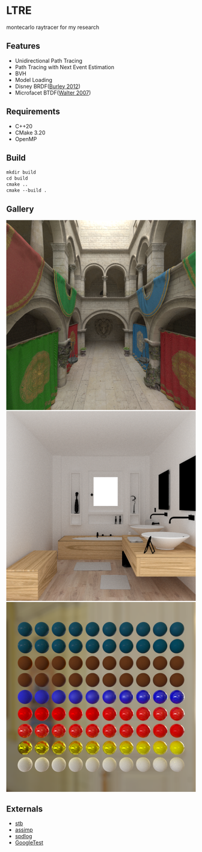 # LTRE

montecarlo raytracer for my research

## Features

* Unidirectional Path Tracing
* Path Tracing with Next Event Estimation 
* BVH
* Model Loading
* Disney BRDF([Burley 2012](https://www.disneyanimation.com/publications/physically-based-shading-at-disney/))
* Microfacet BTDF([Walter 2007](https://dl.acm.org/doi/10.5555/2383847.2383874))

## Requirements

* C++20
* CMake 3.20
* OpenMP

## Build

```
mkdir build
cd build
cmake ..
cmake --build .
```

## Gallery

![](img/sponza.png)
![](img/salle_de_bain.png)
![](img/disney_brdf.png)

## Externals

* [stb](https://github.com/nothings/stb)
* [assimp](https://github.com/assimp/assimp)
* [spdlog](https://github.com/gabime/spdlog)
* [GoogleTest](https://github.com/google/googletest)